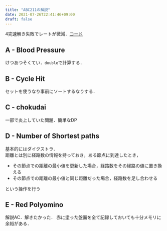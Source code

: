 ```yaml
---
title: "ABC211の解説"
date: 2021-07-26T22:41:46+09:00
draft: false
---
```


4完速解き失敗でレートが微減．[コード](https://github.com/T45K/kyopuro/tree/master/AtCoder/ABC/ABC211)

## A - Blood Pressure
けつあつそくてい．`double`で計算する．

## B - Cycle Hit
セットを使うなり事前にソートするなりする．

## C - chokudai
一部で炎上していた問題．簡単なDP

## D - Number of Shortest paths
基本的にはダイクストラ．<br>
距離とは別に経路数の情報を持っておき，ある節点に到達したとき，
- その節点での距離の最小値を更新した場合，経路数をその経路の値に置き換える
- その節点での距離の最小値と同じ距離だった場合，経路数を足し合わせる

という操作を行う

## E - Red Polyomino
解説AC．解きたかった．
赤に塗った盤面を全て記録しておいても十分メモリに余裕がある．

